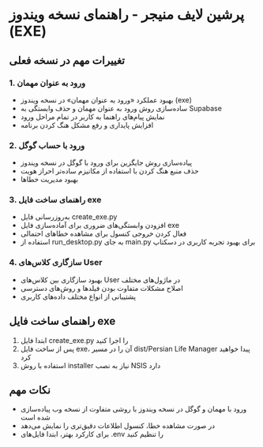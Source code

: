 # پرشین لایف منیجر - راهنمای نسخه ویندوز (EXE)

## تغییرات مهم در نسخه فعلی

### 1. ورود به عنوان مهمان
- بهبود عملکرد «ورود به عنوان مهمان» در نسخه ویندوز (exe)
- ساده‌سازی روش ورود به عنوان مهمان و حذف وابستگی به Supabase
- نمایش پیام‌های راهنما به کاربر در تمام مراحل ورود
- افزایش پایداری و رفع مشکل هنگ کردن برنامه

### 2. ورود با حساب گوگل
- پیاده‌سازی روش جایگزین برای ورود با گوگل در نسخه ویندوز
- حذف منبع هنگ کردن با استفاده از مکانیزم ساده‌تر احراز هویت
- بهبود مدیریت خطاها

### 3. راهنمای ساخت فایل exe
- به‌روزرسانی فایل create_exe.py
- افزودن وابستگی‌های ضروری برای آماده‌سازی فایل exe
- فعال کردن خروجی کنسول برای مشاهده خطاهای احتمالی
- استفاده از run_desktop.py به جای main.py برای بهبود تجربه کاربری در دسکتاپ

### 4. سازگاری کلاس‌های User
- بهبود سازگاری بین کلاس‌های User در ماژول‌های مختلف
- اصلاح مشکلات متفاوت بودن فیلدها و روش‌های دسترسی
- پشتیبانی از انواع مختلف داده‌های کاربری

## راهنمای ساخت فایل exe

1. ابتدا فایل create_exe.py را اجرا کنید
2. پس از ساخت فایل exe، آن را در مسیر dist/Persian Life Manager پیدا خواهید کرد
3. استفاده با روش installer نیاز به نصب NSIS دارد

## نکات مهم

- ورود با مهمان و گوگل در نسخه ویندوز با روشی متفاوت از نسخه وب پیاده‌سازی شده است
- در صورت مشاهده خطا، کنسول اطلاعات دقیق‌تری را نمایش می‌دهد
- برای کارکرد بهتر، ابتدا فایل‌های .env را تنظیم کنید

